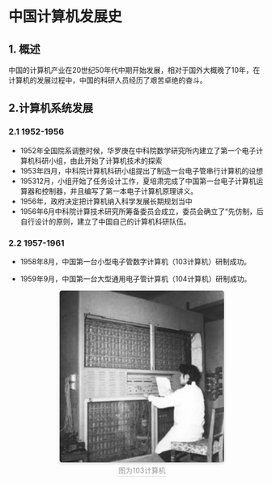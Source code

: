 

# 中国计算机发展史

## 1. 概述

中国的计算机产业在20世纪50年代中期开始发展，相对于国外大概晚了10年，在计算机的发展过程中，中国的科研人员经历了艰苦卓绝的奋斗。

## 2.计算机系统发展

### 2.1  1952-1956

- 1952年全国院系调整时候，华罗庚在中科院数学研究所内建立了第一个电子计算机科研小组，由此开始了计算机技术的探索
- 1953年四月，中科院计算机科研小组提出了制造一台电子管串行计算机的设想
- 195312月，小组开始了任务设计工作，夏培肃完成了中国第一台电子计算机运算器和控制器，并且编写了第一本电子计算机原理讲义。
- 1956年，政府决定把计算机纳入科学发展长期规划当中
- 1956年6月中科院计算技术研究所筹备委员会成立，委员会确立了“先仿制，后自行设计的原则，建立了中国自己的计算机科研队伍。

### 2.2  1957-1961

- 1958年8月，中国第一台小型电子管数字计算机（103计算机）研制成功。

- 1959年9月，中国第一台大型通用电子管计算机（104计算机）研制成功。

  

  <center>     <img style="border-radius: 0.3125em;     box-shadow: 0 2px 4px 0 rgba(34,36,38,.12),0 2px 10px 0 rgba(34,36,38,.08);"      src="https://github.com/zhangming-cloud/ming.github.com/blob/gh-pages/picture/2.png?raw=true">     <br>     <div style="color:orange; border-bottom: 1px solid #d9d9d9;     display: inline-block;     color: #999;     padding: 2px;">图为103计算机</div> </center>

  

  
  
  
  
  

